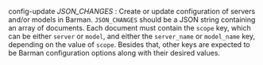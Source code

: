 config-update *JSON_CHANGES*
:   Create or update configuration of servers and/or models in Barman.
    `JSON_CHANGES` should be a JSON string containing an array of documents.
    Each document must contain the `scope` key, which can be either
    `server` or `model`, and either the `server_name` or `model_name` key,
    depending on the value of `scope`. Besides that, other keys are
    expected to be Barman configuration options along with their desired
    values.
